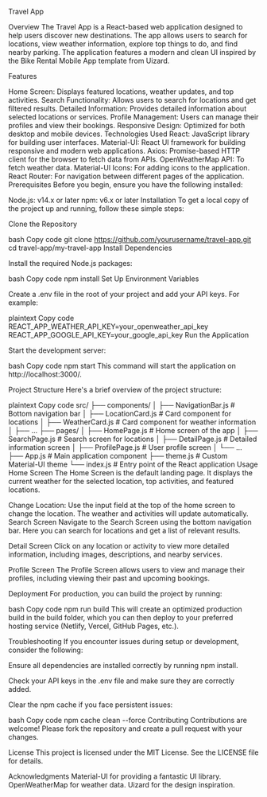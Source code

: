 Travel App

Overview
The Travel App is a React-based web application designed to help users discover new destinations. The app allows users to search for locations, view weather information, explore top things to do, and find nearby parking. The application features a modern and clean UI inspired by the Bike Rental Mobile App template from Uizard.

Features

Home Screen: Displays featured locations, weather updates, and top activities.
Search Functionality: Allows users to search for locations and get filtered results.
Detailed Information: Provides detailed information about selected locations or services.
Profile Management: Users can manage their profiles and view their bookings.
Responsive Design: Optimized for both desktop and mobile devices.
Technologies Used
React: JavaScript library for building user interfaces.
Material-UI: React UI framework for building responsive and modern web applications.
Axios: Promise-based HTTP client for the browser to fetch data from APIs.
OpenWeatherMap API: To fetch weather data.
Material-UI Icons: For adding icons to the application.
React Router: For navigation between different pages of the application.
Prerequisites
Before you begin, ensure you have the following installed:

Node.js: v14.x or later
npm: v6.x or later
Installation
To get a local copy of the project up and running, follow these simple steps:

Clone the Repository

bash
Copy code
git clone https://github.com/yourusername/travel-app.git
cd travel-app/my-travel-app
Install Dependencies

Install the required Node.js packages:

bash
Copy code
npm install
Set Up Environment Variables

Create a .env file in the root of your project and add your API keys. For example:

plaintext
Copy code
REACT_APP_WEATHER_API_KEY=your_openweather_api_key
REACT_APP_GOOGLE_API_KEY=your_google_api_key
Run the Application

Start the development server:

bash
Copy code
npm start
This command will start the application on http://localhost:3000/.

Project Structure
Here's a brief overview of the project structure:

plaintext
Copy code
src/
├── components/
│   ├── NavigationBar.js      # Bottom navigation bar
│   ├── LocationCard.js       # Card component for locations
│   ├── WeatherCard.js        # Card component for weather information
│   ├── ...
├── pages/
│   ├── HomePage.js           # Home screen of the app
│   ├── SearchPage.js         # Search screen for locations
│   ├── DetailPage.js         # Detailed information screen
│   ├── ProfilePage.js        # User profile screen
│   └── ...
├── App.js                    # Main application component
├── theme.js                  # Custom Material-UI theme
└── index.js                  # Entry point of the React application
Usage
Home Screen
The Home Screen is the default landing page. It displays the current weather for the selected location, top activities, and featured locations.

Change Location: Use the input field at the top of the home screen to change the location. The weather and activities will update automatically.
Search Screen
Navigate to the Search Screen using the bottom navigation bar. Here you can search for locations and get a list of relevant results.

Detail Screen
Click on any location or activity to view more detailed information, including images, descriptions, and nearby services.

Profile Screen
The Profile Screen allows users to view and manage their profiles, including viewing their past and upcoming bookings.

Deployment
For production, you can build the project by running:

bash
Copy code
npm run build
This will create an optimized production build in the build folder, which you can then deploy to your preferred hosting service (Netlify, Vercel, GitHub Pages, etc.).

Troubleshooting
If you encounter issues during setup or development, consider the following:

Ensure all dependencies are installed correctly by running npm install.

Check your API keys in the .env file and make sure they are correctly added.

Clear the npm cache if you face persistent issues:

bash
Copy code
npm cache clean --force
Contributing
Contributions are welcome! Please fork the repository and create a pull request with your changes.

License
This project is licensed under the MIT License. See the LICENSE file for details.

Acknowledgments
Material-UI for providing a fantastic UI library.
OpenWeatherMap for weather data.
Uizard for the design inspiration.

